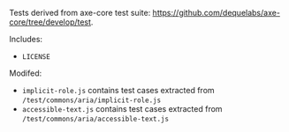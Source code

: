 Tests derived from axe-core test suite: https://github.com/dequelabs/axe-core/tree/develop/test.

Includes:
- `LICENSE`

Modifed:
- `implicit-role.js` contains test cases extracted from `/test/commons/aria/implicit-role.js`
- `accessible-text.js` contains test cases extracted from `/test/commons/aria/accessible-text.js`

